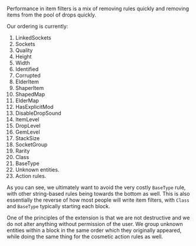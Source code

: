 Performance in item filters is a mix of removing rules quickly and removing items from the pool of drops quickly.

Our ordering is currently:
1. LinkedSockets
2. Sockets
3. Quality
4. Height
5. Width
6. Identified
7. Corrupted
8. ElderItem
9. ShaperItem
10. ShapedMap
11. ElderMap
12. HasExplicitMod
13. DisableDropSound
14. ItemLevel
15. DropLevel
16. GemLevel
17. StackSize
18. SocketGroup
19. Rarity
20. Class
21. BaseType
22. Unknown entities.
23. Action rules.

As you can see, we ultimately want to avoid the very costly `BaseType` rule, with other string-based rules being towards the bottom as well. This is also essentially the reverse of how most people will write item filters, with `Class` and `BaseType` typically starting each block.

One of the principles of the extension is that we are not destructive and we do not alter anything without permission of the user. We group unknown entities within a block in the same order which they originally appeared, while doing the same thing for the cosmetic action rules as well.
